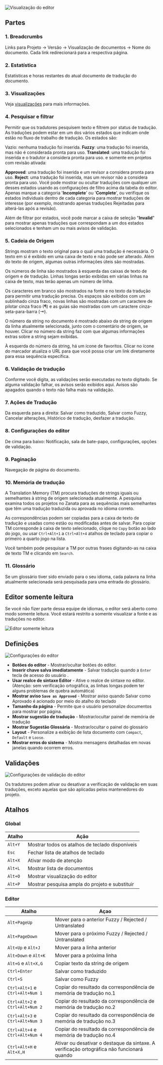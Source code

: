 ![Visualização do editor](http://docs.zanata.org/en/release/images/editor-overview.png)

## Partes

### 1. Breadcrumbs
Links para Projeto -> Versão -> Visualização de documentos -> Nome do documento. Cada link redirecionará para a respectiva página.

### 2. Estatística
Estatísticas e horas restantes do atual documento de tradução do documento.

### 3. Visualizações
Veja [visualizações]() para mais informações.

### 4. Pesquisar e filtrar
Permitir que os tradutores pesquisem texto e filtrem por status de tradução. As traduções podem estar em um dos vários estados que indicam onde estão no fluxo de trabalho de tradução. Os estados são:

Vazio: nenhuma tradução foi inserida. **Fuzzy**: uma tradução foi inserida, mas não é considerada pronta para uso. **Translated**: uma tradução foi inserida e o tradutor a considera pronta para uso. e somente em projetos com revisão ativada:

**Approved**: uma tradução foi inserida e um revisor a considera pronta para uso. **Reject**: uma tradução foi inserida, mas um revisor não a considera pronta para uso. Você pode mostrar ou ocultar traduções com qualquer um desses estados usando as configurações de filtro acima da tabela do editor. Apenas marque a categoria '**Incomplete**' ou '**Complete**', ou verifique os estados individuais dentro de cada categoria para mostrar traduções de interesse (por exemplo, mostrando apenas traduções Rejeitadas para alterá-las após a revisão).

Além de filtrar por estados, você pode marcar a caixa de seleção "**Invalid**" para mostrar apenas traduções que correspondam a um dos estados selecionados e tenham um ou mais avisos de validação.

### 5. Cadeia de Origem
Strings mostram o texto original para o qual uma tradução é necessária. O texto em si é exibido em uma caixa de texto e não pode ser alterado. Além do texto de origem, algumas outras informações úteis são mostradas.

Os números de linha são mostrados à esquerda das caixas de texto de origem e de tradução. Linhas longas serão exibidas em várias linhas na caixa de texto, mas terão apenas um número de linha.

Os caracteres em branco são mostrados na fonte e no texto da tradução para permitir uma tradução precisa. Os espaços são exibidos com um sublinhado cinza fraco, novas linhas são mostradas com um caractere de pilotar cinza fraco (¶) e as guias são mostradas com um caractere cinza-seta-para-barra (⇥).

O número da string no documento é mostrado abaixo da string de origem da linha atualmente selecionada, junto com o comentário de origem, se houver. Clicar no número da string faz com que algumas informações extras sobre a string sejam exibidas.

À esquerda do número da string, há um ícone de favoritos. Clicar no ícone do marcador atualiza o URL para que você possa criar um link diretamente para essa sequência específica.

### 6. Validação de tradução
Conforme você digita, as validações serão executadas no texto digitado. Se alguma validação falhar, os avisos serão exibidos aqui. Avisos são apagados quando o texto não falha mais na validação.

### 7. Ações de Tradução
Da esquerda para a direita: Salvar como traduzido, Salvar como Fuzzy, Cancelar alterações, Histórico de tradução, desfazer a tradução.

### 8. Configurações do editor
De cima para baixo: Notificação, sala de bate-papo, configurações, opções de validação.

### 9. Paginação
Navegação de página do documento.

### 10. Memória de tradução
A Translation Memory (TM) procura traduções de strings iguais ou semelhantes à string de origem selecionada atualmente. A pesquisa examina todos os projetos no Zanata para as sequências mais semelhantes que têm uma tradução traduzida ou aprovada no idioma correto.

As correspondências podem ser copiadas para a caixa de texto de tradução e usadas como estão ou modificadas antes de salvar. Para copiar TM corresponde à caixa de texto selecionado, clique no `Copy` botão ao lado do jogo, ou usar `Ctrl+Alt+1` a `Ctrl+Alt+4` atalhos de teclado para copiar o primeiro a quarto jogo na lista.

Você também pode pesquisar a TM por outras frases digitando-as na caixa de texto TM e clicando em `Search`.

### 11. Glossário
Se um glossário tiver sido enviado para o seu idioma, cada palavra na linha atualmente selecionada será pesquisada para uma entrada do glossário.

## Editor somente leitura
Se você não fizer parte dessa equipe de idiomas, o editor será aberto como modo somente leitura. Você estará restrito a somente visualizar a fonte e as traduções no editor.

![Editor somente leitura](http://docs.zanata.org/en/release/images/editor-readonly-indicator.png)

## Definições

![Configurações do editor](http://docs.zanata.org/en/release/images/editor-settings.png)

* **Botões do editor** - Mostrar/ocultar botões do editor.
* **Inserir chave salva imediatamente** - Salvar tradução quando a `Enter` tecla de acesso do usuário .
* **Usar realce de sintaxe Editor** - Ative o realce de sintaxe no editor. (Atenção: sem verificação ortográfica, as linhas longas podem ter alguns problemas de quebra automática)
* **Mostrar aviso `Save as Approved`** - Mostrar aviso quando Salvar como Aprovado é acionado por meio do atalho do teclado
* **Tamanho da página** - Permite que o usuário personalize documentos para mostrar por página.
* **Mostrar sugestão de tradução** - Mostrar/ocultar painel de memória de tradução
* **Mostrar Sugestão Glossária** - Mostrar/ocultar o painel do glossário
* **Layout** - Personalize a exibição de lista documento com `Compact`, `Default` e `Loose`.
* **Mostrar erros do sistema** - Mostra mensagens detalhadas em novas janelas quando ocorrem erros.

## Validações
![Configurações de validação do editor](http://docs.zanata.org/en/release/images/editor-validations.png)

Os tradutores podem ativar ou desativar a verificação de validação em suas traduções, exceto aquelas que são aplicadas pelos mantenedores do projeto.

## Atalhos

### Global

|Atalho  |   Ação|
|--------|-------|
|`Alt+Y`   |   Mostrar todos os atalhos de teclado disponíveis|
|`Esc`|   Fechar lista de atalhos de teclado|
|`Alt+X`|Ativar modo de atenção|
|`Alt+L`|Mostrar lista de documentos|
|`Alt+O`|Mostrar visualização do editor|
|`Alt+P`|Mostrar pesquisa ampla do projeto e substituir|

### Editor

|Atalho|Açao|
|------|----|
|`Alt+PageUp`|Mover para o anterior Fuzzy / Rejected / Untranslated|
|`Alt+PageDown`|	Mover para o próximo Fuzzy / Rejected / Untranslated|
|`Alt+Up` e `Alt+J`|	Mover para a linha anterior|
|`Alt+Down` e `Alt+K`|	Mover para a próxima linha|
|`Alt+G` e `Alt+X,G`|	Copiar texto da string de origem|
|`Ctrl+Enter`|	Salvar como traduzido|
|`Ctrl+S`|	Salvar como Fuzzy|
|`Ctrl+Alt+1` e `Ctrl+Alt+Num 1`|	Copiar do resultado da correspondência de memória de tradução no.1|
|`Ctrl+Alt+2` e `Ctrl+Alt+Num 2`|	Copiar do resultado da correspondência de memória de tradução no.2|
|`Ctrl+Alt+3` e `Ctrl+Alt+Num 3`|	Copiar do resultado da correspondência de memória de tradução no.3|
|`Ctrl+Alt+4` e `Ctrl+Alt+Num 4`|	Copiar do resultado da correspondência de memória de tradução no.4|
|`Ctrl+Alt+H` e `Alt+X,H`|	Ativar ou desativar o destaque da sintaxe. A verificação ortográfica não funcionará quando |